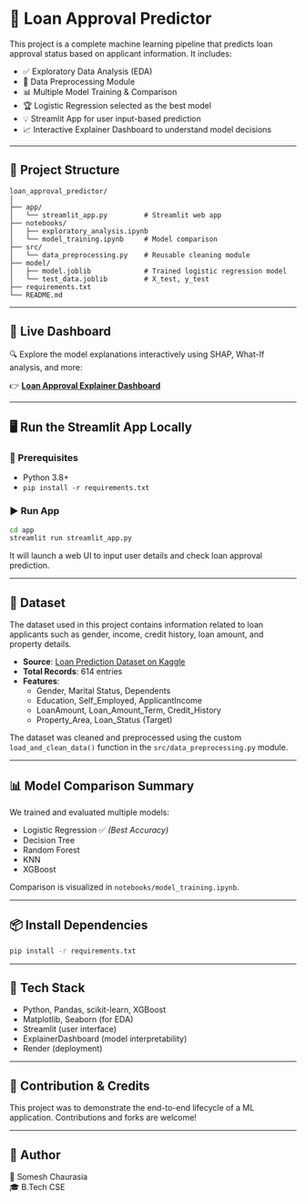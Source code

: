 # 🏦 Loan Approval Predictor

This project is a complete machine learning pipeline that predicts loan approval status based on applicant information. It includes:

- ✅ Exploratory Data Analysis (EDA)
- 🧹 Data Preprocessing Module
- 📊 Multiple Model Training & Comparison
- 🏆 Logistic Regression selected as the best model
- 💡 Streamlit App for user input-based prediction
- 📈 Interactive Explainer Dashboard to understand model decisions

---

## 📂 Project Structure

```
loan_approval_predictor/
│
├── app/
│   └── streamlit_app.py         # Streamlit web app
├── notebooks/
│   ├── exploratory_analysis.ipynb
│   └── model_training.ipynb     # Model comparison
├── src/
│   └── data_preprocessing.py    # Reusable cleaning module
├── model/
│   ├── model.joblib             # Trained logistic regression model
│   └── test_data.joblib         # X_test, y_test
├── requirements.txt
└── README.md
```

---

## 🚀 Live Dashboard

🔍 Explore the model explanations interactively using SHAP, What-If analysis, and more:

👉 [**Loan Approval Explainer Dashboard**](https://loan-approval-predictor-explainer.onrender.com)

---

## 🖥️ Run the Streamlit App Locally

### 📌 Prerequisites

- Python 3.8+
- `pip install -r requirements.txt`

### ▶️ Run App

```bash
cd app
streamlit run streamlit_app.py
```

It will launch a web UI to input user details and check loan approval prediction.

---

## 📂 Dataset

The dataset used in this project contains information related to loan applicants such as gender, income, credit history, loan amount, and property details.

- **Source**: [Loan Prediction Dataset on Kaggle](https://www.kaggle.com/datasets/altruistdelhite04/loan-prediction-problem-dataset)
- **Total Records**: 614 entries
- **Features**:
  - Gender, Marital Status, Dependents
  - Education, Self_Employed, ApplicantIncome
  - LoanAmount, Loan_Amount_Term, Credit_History
  - Property_Area, Loan_Status (Target)

The dataset was cleaned and preprocessed using the custom `load_and_clean_data()` function in the `src/data_preprocessing.py` module.


---

## 📊 Model Comparison Summary

We trained and evaluated multiple models:
- Logistic Regression ✅ *(Best Accuracy)*
- Decision Tree
- Random Forest
- KNN
- XGBoost

Comparison is visualized in `notebooks/model_training.ipynb`.

---

## 📦 Install Dependencies

```bash
pip install -r requirements.txt
```

---

## 📌 Tech Stack

- Python, Pandas, scikit-learn, XGBoost
- Matplotlib, Seaborn (for EDA)
- Streamlit (user interface)
- ExplainerDashboard (model interpretability)
- Render (deployment)

---

## 🤝 Contribution & Credits

This project was to demonstrate the end-to-end lifecycle of a ML application. Contributions and forks are welcome!

---

## 🧠 Author

👤 Somesh Chaurasia  
🎓 B.Tech CSE
